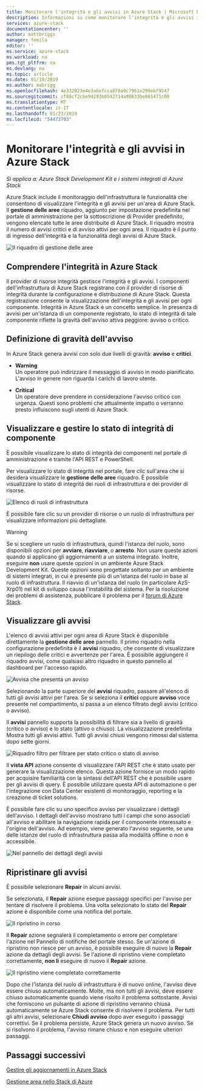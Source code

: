 ```yaml
---
title: Monitorare l'integrità e gli avvisi in Azure Stack | Microsoft Docs
description: Informazioni su come monitorare l'integrità e gli avvisi in Azure Stack.
services: azure-stack
documentationcenter: ''
author: mattbriggs
manager: femila
editor: ''
ms.service: azure-stack
ms.workload: na
pms.tgt_pltfrm: na
ms.devlang: na
ms.topic: article
ms.date: 01/18/2019
ms.author: mabrigg
ms.openlocfilehash: 4e332023e4e3a6efcca8f8a9c7961e299ebf9247
ms.sourcegitcommit: cf88cf2cbe94293b0542714a98833be001471c08
ms.translationtype: MT
ms.contentlocale: it-IT
ms.lasthandoff: 01/23/2019
ms.locfileid: "54473793"
---
```

# <a name="monitor-health-and-alerts-in-azure-stack"></a>Monitorare l'integrità e gli avvisi in Azure Stack

*Si applica a: Azure Stack Development Kit e i sistemi integrati di Azure Stack*

Azure Stack include il monitoraggio dell'infrastruttura le funzionalità che consentono di visualizzare l'integrità e gli avvisi per un'area di Azure Stack. Il **gestione delle aree** riquadro, aggiunto per impostazione predefinita nel portale di amministrazione per la sottoscrizione di Provider predefinito, vengono elencate tutte le aree distribuite di Azure Stack. Il riquadro mostra il numero di avvisi critici e di avviso attivi per ogni area. Il riquadro è il punto di ingresso dell'integrità e la funzionalità degli avvisi di Azure Stack.

![Il riquadro di gestione delle aree](media/azure-stack-monitor-health/image1.png)

## <a name="understand-health-in-azure-stack"></a>Comprendere l'integrità in Azure Stack

Il provider di risorse integrità gestisce l'integrità e gli avvisi. I componenti dell'infrastruttura di Azure Stack registrano con il provider di risorse di integrità durante la configurazione e distribuzione di Azure Stack. Questa registrazione consente la visualizzazione dell'integrità e gli avvisi per ogni componente. Integrità in Azure Stack è un concetto semplice. In presenza di avvisi per un'istanza di un componente registrato, lo stato di integrità di tale componente riflette la gravità dell'avviso attiva peggiore: avviso o critico.

## <a name="alert-severity-definition"></a>Definizione di gravità dell'avviso

In Azure Stack genera avvisi con solo due livelli di gravità: **avviso** e **critici**.

- **Warning**  
  Un operatore può indirizzare il messaggio di avviso in modo pianificato. L'avviso in genere non riguarda i carichi di lavoro utente.

- **Critical**  
  Un operatore deve prendere in considerazione l'avviso critico con urgenza. Questi sono problemi che attualmente impatto o verranno presto influiscono sugli utenti di Azure Stack.


## <a name="view-and-manage-component-health-state"></a>Visualizzare e gestire lo stato di integrità di componente

È possibile visualizzare lo stato di integrità dei componenti nel portale di amministrazione e tramite l'API REST e PowerShell.

Per visualizzare lo stato di integrità nel portale, fare clic sull'area che si desidera visualizzare le **gestione delle aree** riquadro. È possibile visualizzare lo stato di integrità dei ruoli di infrastruttura e dei provider di risorse.

![Elenco di ruoli di infrastruttura](media/azure-stack-monitor-health/image2.png)

È possibile fare clic su un provider di risorse o un ruolo di infrastruttura per visualizzare informazioni più dettagliate.

> [!WARNING]  
> Se si scegliere un ruolo di infrastruttura, quindi l'istanza del ruolo, sono disponibili opzioni per **avviare**, **riavviare**, o **arresto**. Non usare queste azioni quando si applicano gli aggiornamenti a un sistema integrato. Inoltre, eseguire **non** usare queste opzioni in un ambiente Azure Stack Development Kit. Queste opzioni sono progettate soltanto per un ambiente di sistemi integrati, in cui è presente più di un'istanza del ruolo in base al ruolo di infrastruttura. Il riavvio di un'istanza del ruolo (in particolare AzS-Xrp01) nel kit di sviluppo causa l'instabilità del sistema. Per la risoluzione dei problemi di assistenza, pubblicare il problema per il [forum di Azure Stack](https://aka.ms/azurestackforum).
>

## <a name="view-alerts"></a>Visualizzare gli avvisi

L'elenco di avvisi attivi per ogni area di Azure Stack è disponibile direttamente la **gestione delle aree** pannello. Il primo riquadro nella configurazione predefinita è il **avvisi** riquadro, che consente di visualizzare un riepilogo delle critici e avvertenze per l'area. È possibile aggiungere il riquadro avvisi, come qualsiasi altro riquadro in questo pannello al dashboard per l'accesso rapido.

![Avvisa che presenta un avviso](media/azure-stack-monitor-health/image3.png)

Selezionando la parte superiore del **avvisi** riquadro, passare all'elenco di tutti gli avvisi attivi per l'area. Se si seleziona il **critici** oppure **avviso** voce presente nel compartimento, si passa a un elenco filtrato degli avvisi (critico o avviso). 

Il **avvisi** pannello supporta la possibilità di filtrare sia a livello di gravità (critico o avviso) e lo stato (attivo o chiuso). La visualizzazione predefinita Mostra tutti gli avvisi attivi. Tutti gli avvisi chiusi vengono rimossi dal sistema dopo sette giorni.

![Riquadro filtro per filtrare per stato critico o stato di avviso](media/azure-stack-monitor-health/alert-view.png)

Il **vista API** azione consente di visualizzare l'API REST che è stato usato per generare la visualizzazione elenco. Questa azione fornisce un modo rapido per acquisire familiarità con la sintassi dell'API REST che è possibile usare per gli avvisi di query. È possibile utilizzare questa API di automazione o per l'integrazione con Data Center esistenti di monitoraggio, reporting e la creazione di ticket solutions.

È possibile fare clic su uno specifico avviso per visualizzare i dettagli dell'avviso. I dettagli dell'avviso mostrano tutti i campi che sono associati all'avviso e abilitare la navigazione rapida per il componente interessato e l'origine dell'avviso. Ad esempio, viene generato l'avviso seguente, se una delle istanze del ruolo di infrastruttura passa alla modalità offline o non è accessibile.  

![Nel pannello dei dettagli degli avvisi](media/azure-stack-monitor-health/alert-detail.png)

## <a name="repair-alerts"></a>Ripristinare gli avvisi

È possibile selezionare **Repair** in alcuni avvisi.

Se selezionata, il **Repair** azione esegue passaggi specifici per l'avviso per tentare di risolvere il problema. Una volta selezionato lo stato del **Repair** azione è disponibile come una notifica del portale.

![Il ripristino in corso](media/azure-stack-monitor-health/repair-in-progress.png)

Il **Repair** azione segnalerà il completamento o errore per completare l'azione nel Pannello di notifiche del portale stesso.  Se un'azione di ripristino non riesce per un avviso, è possibile eseguire di nuovo la **Repair** azione da dettagli degli avvisi. Se l'azione di ripristino viene completato correttamente, **non li** eseguire di nuovo il **Repair** azione.

![Il ripristino viene completato correttamente](media/azure-stack-monitor-health/repair-completed.png)

Dopo che l'istanza del ruolo di infrastruttura è di nuovo online, l'avviso deve essere chiuso automaticamente. Molte, ma non tutti gli avvisi, deve essere chiuso automaticamente quando viene risolto il problema sottostante. Avvisi che forniscono un pulsante di azione di ripristino verranno chiusa automaticamente se Azure Stack consente di risolvere il problema.  Per tutti gli altri avvisi, selezionare **Chiudi avviso** dopo aver eseguito i passaggi correttivi. Se il problema persiste, Azure Stack genera un nuovo avviso. Se si risolvono il problema, l'avviso rimane chiuso e non eseguire ulteriori passaggi.

## <a name="next-steps"></a>Passaggi successivi

[Gestire gli aggiornamenti in Azure Stack](azure-stack-updates.md)

[Gestione area nello Stack di Azure](azure-stack-region-management.md)

